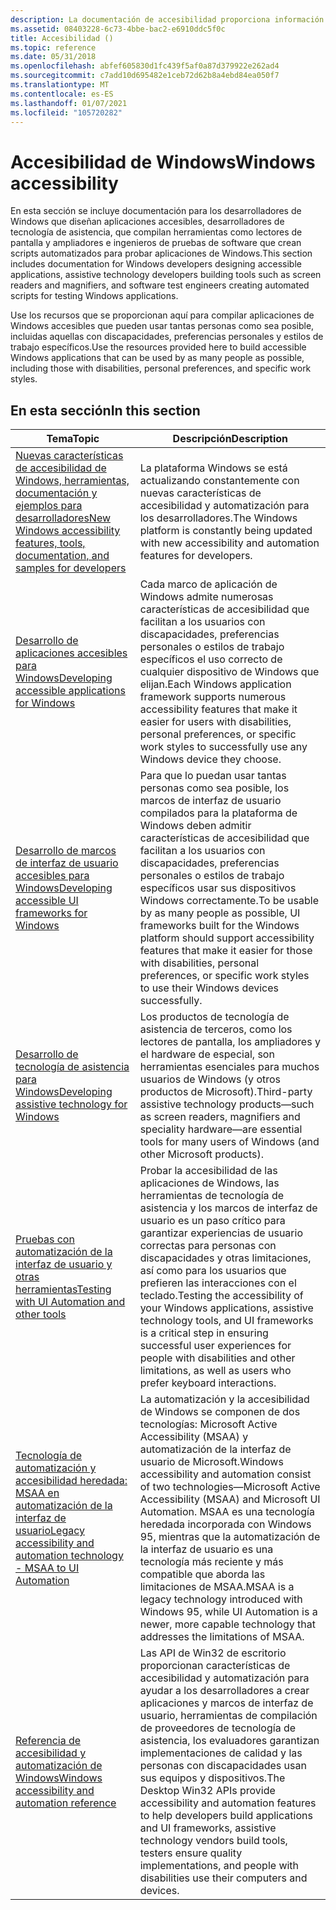 ```yaml
---
description: La documentación de accesibilidad proporciona información para los desarrolladores que desean crear aplicaciones basadas en Windows que pueden usar tantas personas como sea posible, incluidas aquellas con discapacidades o discapacidades.
ms.assetid: 08403228-6c73-4bbe-bac2-e6910ddc5f0c
title: Accesibilidad ()
ms.topic: reference
ms.date: 05/31/2018
ms.openlocfilehash: abfef605830d1fc439f5af0a87d379922e262ad4
ms.sourcegitcommit: c7add10d695482e1ceb72d62b8a4ebd84ea050f7
ms.translationtype: MT
ms.contentlocale: es-ES
ms.lasthandoff: 01/07/2021
ms.locfileid: "105720282"
---
```

# <a name="windows-accessibility"></a><span data-ttu-id="33756-103">Accesibilidad de Windows</span><span class="sxs-lookup"><span data-stu-id="33756-103">Windows accessibility</span></span>

<span data-ttu-id="33756-104">En esta sección se incluye documentación para los desarrolladores de Windows que diseñan aplicaciones accesibles, desarrolladores de tecnología de asistencia, que compilan herramientas como lectores de pantalla y ampliadores e ingenieros de pruebas de software que crean scripts automatizados para probar aplicaciones de Windows.</span><span class="sxs-lookup"><span data-stu-id="33756-104">This section includes documentation for Windows developers designing accessible applications, assistive technology developers building tools such as screen readers and magnifiers, and software test engineers creating automated scripts for testing Windows applications.</span></span>

<span data-ttu-id="33756-105">Use los recursos que se proporcionan aquí para compilar aplicaciones de Windows accesibles que pueden usar tantas personas como sea posible, incluidas aquellas con discapacidades, preferencias personales y estilos de trabajo específicos.</span><span class="sxs-lookup"><span data-stu-id="33756-105">Use the resources provided here to build accessible Windows applications that can be used by as many people as possible, including those with disabilities, personal preferences, and specific work styles.</span></span>

## <a name="in-this-section"></a><span data-ttu-id="33756-106">En esta sección</span><span class="sxs-lookup"><span data-stu-id="33756-106">In this section</span></span>

| <span data-ttu-id="33756-107">Tema</span><span class="sxs-lookup"><span data-stu-id="33756-107">Topic</span></span> | <span data-ttu-id="33756-108">Descripción</span><span class="sxs-lookup"><span data-stu-id="33756-108">Description</span></span> |
|-|-|
| [<span data-ttu-id="33756-109">Nuevas características de accesibilidad de Windows, herramientas, documentación y ejemplos para desarrolladores</span><span class="sxs-lookup"><span data-stu-id="33756-109">New Windows accessibility features, tools, documentation, and samples for developers</span></span>](accessibility-whatsnew.md) | <span data-ttu-id="33756-110">La plataforma Windows se está actualizando constantemente con nuevas características de accesibilidad y automatización para los desarrolladores.</span><span class="sxs-lookup"><span data-stu-id="33756-110">The Windows platform is constantly being updated with new accessibility and automation features for developers.</span></span> |
| [<span data-ttu-id="33756-111">Desarrollo de aplicaciones accesibles para Windows</span><span class="sxs-lookup"><span data-stu-id="33756-111">Developing accessible applications for Windows</span></span>](accessibility-appdev.md) | <span data-ttu-id="33756-112">Cada marco de aplicación de Windows admite numerosas características de accesibilidad que facilitan a los usuarios con discapacidades, preferencias personales o estilos de trabajo específicos el uso correcto de cualquier dispositivo de Windows que elijan.</span><span class="sxs-lookup"><span data-stu-id="33756-112">Each Windows application framework supports numerous accessibility features that make it easier for users with disabilities, personal preferences, or specific work styles to successfully use any Windows device they choose.</span></span> |
| [<span data-ttu-id="33756-113">Desarrollo de marcos de interfaz de usuario accesibles para Windows</span><span class="sxs-lookup"><span data-stu-id="33756-113">Developing accessible UI frameworks for Windows</span></span>](accessibility-uiframeworkdev.md) | <span data-ttu-id="33756-114">Para que lo puedan usar tantas personas como sea posible, los marcos de interfaz de usuario compilados para la plataforma de Windows deben admitir características de accesibilidad que facilitan a los usuarios con discapacidades, preferencias personales o estilos de trabajo específicos usar sus dispositivos Windows correctamente.</span><span class="sxs-lookup"><span data-stu-id="33756-114">To be usable by as many people as possible, UI frameworks built for the Windows platform should support accessibility features that make it easier for those with disabilities, personal preferences, or specific work styles to use their Windows devices successfully.</span></span> |
| [<span data-ttu-id="33756-115">Desarrollo de tecnología de asistencia para Windows</span><span class="sxs-lookup"><span data-stu-id="33756-115">Developing assistive technology for Windows</span></span>](accessibility-atdev.md) | <span data-ttu-id="33756-116">Los productos de tecnología de asistencia de terceros, como los lectores de pantalla, los ampliadores y el hardware de especial, son herramientas esenciales para muchos usuarios de Windows (y otros productos de Microsoft).</span><span class="sxs-lookup"><span data-stu-id="33756-116">Third-party assistive technology products—such as screen readers, magnifiers and speciality hardware—are essential tools for many users of Windows (and other Microsoft products).</span></span> |
| [<span data-ttu-id="33756-117">Pruebas con automatización de la interfaz de usuario y otras herramientas</span><span class="sxs-lookup"><span data-stu-id="33756-117">Testing with UI Automation and other tools</span></span>](accessibility-testwithuia.md) | <span data-ttu-id="33756-118">Probar la accesibilidad de las aplicaciones de Windows, las herramientas de tecnología de asistencia y los marcos de interfaz de usuario es un paso crítico para garantizar experiencias de usuario correctas para personas con discapacidades y otras limitaciones, así como para los usuarios que prefieren las interacciones con el teclado.</span><span class="sxs-lookup"><span data-stu-id="33756-118">Testing the accessibility of your Windows applications, assistive technology tools, and UI frameworks is a critical step in ensuring successful user experiences for people with disabilities and other limitations, as well as users who prefer keyboard interactions.</span></span> |
| [<span data-ttu-id="33756-119">Tecnología de automatización y accesibilidad heredada: MSAA en automatización de la interfaz de usuario</span><span class="sxs-lookup"><span data-stu-id="33756-119">Legacy accessibility and automation technology - MSAA to UI Automation</span></span>](accessibility-legacy.md) | <span data-ttu-id="33756-120">La automatización y la accesibilidad de Windows se componen de dos tecnologías: Microsoft Active Accessibility (MSAA) y automatización de la interfaz de usuario de Microsoft.</span><span class="sxs-lookup"><span data-stu-id="33756-120">Windows accessibility and automation consist of two technologies—Microsoft Active Accessibility (MSAA) and Microsoft UI Automation.</span></span> <span data-ttu-id="33756-121">MSAA es una tecnología heredada incorporada con Windows 95, mientras que la automatización de la interfaz de usuario es una tecnología más reciente y más compatible que aborda las limitaciones de MSAA.</span><span class="sxs-lookup"><span data-stu-id="33756-121">MSAA is a legacy technology introduced with Windows 95, while UI Automation is a newer, more capable technology that addresses the limitations of MSAA.</span></span> |
| [<span data-ttu-id="33756-122">Referencia de accesibilidad y automatización de Windows</span><span class="sxs-lookup"><span data-stu-id="33756-122">Windows accessibility and automation reference</span></span>](../winauto/about-windows-accessibility-features.md) | <span data-ttu-id="33756-123">Las API de Win32 de escritorio proporcionan características de accesibilidad y automatización para ayudar a los desarrolladores a crear aplicaciones y marcos de interfaz de usuario, herramientas de compilación de proveedores de tecnología de asistencia, los evaluadores garantizan implementaciones de calidad y las personas con discapacidades usan sus equipos y dispositivos.</span><span class="sxs-lookup"><span data-stu-id="33756-123">The Desktop Win32 APIs provide accessibility and automation features to help developers build applications and UI frameworks, assistive technology vendors build tools, testers ensure quality implementations, and people with disabilities use their computers and devices.</span></span> |

